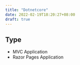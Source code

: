 ```yaml
---
title: "Dotnetcore"
date: 2022-02-19T18:20:27+08:00
draft: true
---
```


## Type

+ MVC Application
+ Razor Pages Application